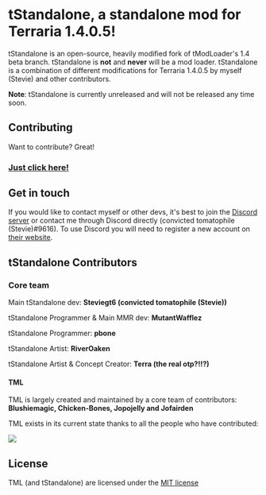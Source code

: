 # tStandalone, a standalone mod for Terraria 1.4.0.5!

tStandalone is an open-source, heavily modified fork of tModLoader's 1.4 beta branch. tStandalone is **not** and **never** will be a mod loader.
tStandalone is a combination of different modifications for Terraria 1.4.0.5 by myself (Stevie) and other contributors.

**Note**: tStandalone is currently unreleased and will not be released any time soon.

## Contributing

Want to contribute? Great!

### [Just click **here**!](https://github.com/tStandalone/tStandalone/wiki/Contributing)

## Get in touch

If you would like to contact myself or other devs, it's best to join the [Discord server](https://discord.com/invite/qrZ4Bpz) or contact me through Discord directly (convicted tomatophile (Stevie)#9616). To use Discord you will need to register a new account on [their website](https://discordapp.com/).

## tStandalone Contributors
### Core team
Main tStandalone dev: **Steviegt6 (convicted tomatophile (Stevie))**

tStandalone Programmer & Main MMR dev: **MutantWafflez**

tStandalone Programmer: **pbone**

tStandalone Artist: **RiverOaken**

tStandalone Artist & Concept Creator: **Terra (the real otp?!!?)**

#### TML
TML is largely created and maintained by a core team of contributors: **Blushiemagic, Chicken-Bones, Jopojelly and Jofairden**

TML exists in its current state thanks to all the people who have contributed:

<a href="https://github.com/tModLoader/tModLoader/graphs/contributors">
<img src="https://opencollective.com/tModLoader/contributors.svg?height=215&width=890&button=false" />
</a>

## License
TML (and tStandalone) are licensed under the [MIT license](https://github.com/tModLoader/tModLoader/blob/master/LICENSE)
